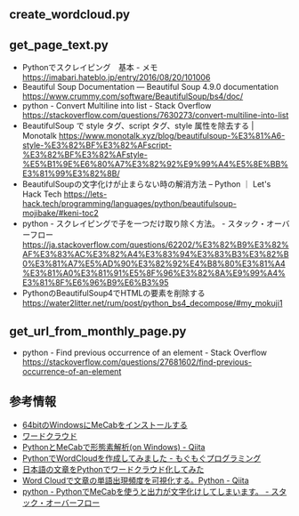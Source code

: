 ## create_wordcloud.py

## get_page_text.py
- Pythonでスクレイピング　基本 - メモ
https://imabari.hateblo.jp/entry/2016/08/20/101006
- Beautiful Soup Documentation — Beautiful Soup 4.9.0 documentation
https://www.crummy.com/software/BeautifulSoup/bs4/doc/
- python - Convert Multiline into list - Stack Overflow
https://stackoverflow.com/questions/7630273/convert-multiline-into-list
- BeautifulSoup で style タグ、script タグ、style 属性を除去する | Monotalk
https://www.monotalk.xyz/blog/beautifulsoup-%E3%81%A6-style-%E3%82%BF%E3%82%AFscript-%E3%82%BF%E3%82%AFstyle-%E5%B1%9E%E6%80%A7%E3%82%92%E9%99%A4%E5%8E%BB%E3%81%99%E3%82%8B/
- BeautifulSoupの文字化けが止まらない時の解消方法 – Python ｜ Let's Hack Tech
https://lets-hack.tech/programming/languages/python/beautifulsoup-mojibake/#keni-toc2
- python - スクレイピングで子を一つだけ取り除く方法。 - スタック・オーバーフロー
https://ja.stackoverflow.com/questions/62202/%E3%82%B9%E3%82%AF%E3%83%AC%E3%82%A4%E3%83%94%E3%83%B3%E3%82%B0%E3%81%A7%E5%AD%90%E3%82%92%E4%B8%80%E3%81%A4%E3%81%A0%E3%81%91%E5%8F%96%E3%82%8A%E9%99%A4%E3%81%8F%E6%96%B9%E6%B3%95
- PythonのBeautifulSoup4でHTMLの要素を削除する
https://water2litter.net/rum/post/python_bs4_decompose/#my_mokuji1

## get_url_from_monthly_page.py
- python - Find previous occurrence of an element - Stack Overflow
https://stackoverflow.com/questions/27681602/find-previous-occurrence-of-an-element

## 参考情報

- [64bitのWindowsにMeCabをインストールする](http://tadaoyamaoka.hatenablog.com/entry/2017/04/24/205509)
- [ワードクラウド](https://oku.edu.mie-u.ac.jp/~okumura/python/wordcloud.html)
- [PythonとMeCabで形態素解析(on Windows) - Qiita](https://qiita.com/menon/items/f041b7c46543f38f78f7)
- [PythonでWordCloudを作成してみました - もぐもぐプログラミング](https://mmtomitomimm.blogspot.com/2018/12/word-cloud.html)
- [日本語の文章をPythonでワードクラウド化してみた](https://sugiyamatatsuya.com/python%E3%81%A7%E3%83%AF%E3%83%BC%E3%83%89%E3%82%AF%E3%83%A9%E3%82%A6%E3%83%89%E4%BD%9C%E3%82%8A%E2%91%A1%E6%97%A5%E6%9C%AC%E8%AA%9E%E7%89%88/)
- [Word Cloudで文章の単語出現頻度を可視化する。Python - Qiita](https://qiita.com/kenmatsu4/items/9b6ac74f831443d29074)
- [python - PythonでMeCabを使うと出力が文字化けしてしまいます。 - スタック・オーバーフロー](https://ja.stackoverflow.com/questions/57405/python%E3%81%A7mecab%E3%82%92%E4%BD%BF%E3%81%86%E3%81%A8%E5%87%BA%E5%8A%9B%E3%81%8C%E6%96%87%E5%AD%97%E5%8C%96%E3%81%91%E3%81%97%E3%81%A6%E3%81%97%E3%81%BE%E3%81%84%E3%81%BE%E3%81%99)